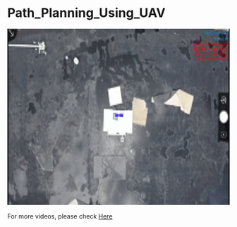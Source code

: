 # Path_Planning_Using_UAV

<div align=center><img width="600" height="400" src="https://github.com/RobertGCNiu/Path_Planning_Using_UAV/blob/master/2020091220201291433141.gif"></div>

For more videos, please check [Here](https://youtu.be/_6XmJRbd7uE)

